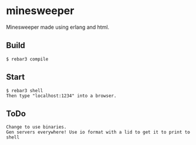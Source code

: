 minesweeper
=====

Minesweeper made using erlang and html.

Build
-----

    $ rebar3 compile


Start
----

    $ rebar3 shell
    Then type "localhost:1234" into a browser.


ToDo
----

    Change to use binaries.
    Gen servers everywhere! Use io format with a lid to get it to print to shell
